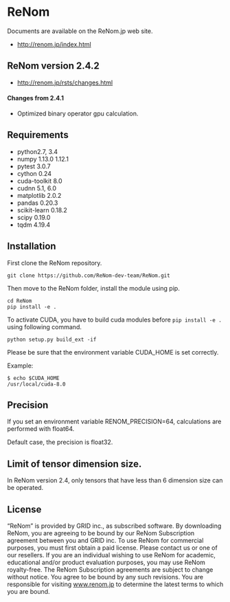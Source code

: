 # ReNom

Documents are available on the ReNom.jp web site.

- http://renom.jp/index.html

## ReNom version 2.4.2
- http://renom.jp/rsts/changes.html

#### Changes from 2.4.1
- Optimized binary operator gpu calculation.

## Requirements

- python2.7, 3.4
- numpy 1.13.0 1.12.1
- pytest 3.0.7
- cython 0.24
- cuda-toolkit 8.0
- cudnn 5.1, 6.0
- matplotlib 2.0.2
- pandas 0.20.3
- scikit-learn 0.18.2
- scipy 0.19.0
- tqdm 4.19.4

## Installation

First clone the ReNom repository.

	git clone https://github.com/ReNom-dev-team/ReNom.git

Then move to the ReNom folder, install the module using pip.

	cd ReNom
	pip install -e .

To activate CUDA, you have to build cuda modules before `pip install -e .` 
using following command.

    python setup.py build_ext -if

Please be sure that the environment variable CUDA_HOME is set correctly.

Example:

	$ echo $CUDA_HOME
	/usr/local/cuda-8.0
	

## Precision

If you set an environment variable RENOM_PRECISION=64, 
calculations are performed with float64.

Default case, the precision is float32.

## Limit of tensor dimension size.
In ReNom version 2.4, only tensors that have less than 6 dimension size can be operated.


## License

“ReNom” is provided by GRID inc., as subscribed software.  By downloading ReNom, you are agreeing to be bound by our ReNom Subscription agreement between you and GRID inc.
To use ReNom for commercial purposes, you must first obtain a paid license. Please contact us or one of our resellers.  If you are an individual wishing to use ReNom for academic, educational and/or product evaluation purposes, you may use ReNom royalty-free.
The ReNom Subscription agreements are subject to change without notice. You agree to be bound by any such revisions. You are responsible for visiting www.renom.jp to determine the latest terms to which you are bound.
